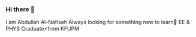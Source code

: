### Hi there 👋
I am Abdullah Al-Nafisah
Always looking for something new to learn🌱
EE & PHYS Graduate⚡from KFUPM 

<!--
**abdullahnafisah/abdullahnafisah** is a ✨ _special_ ✨ repository because its `README.md` (this file) appears on your GitHub profile.

Here are some ideas to get you started:

- 🔭 I’m currently working on ...
- 🌱 I’m currently learning ...
- 👯 I’m looking to collaborate on ...
- 🤔 I’m looking for help with ...
- 💬 Ask me about ...
- 📫 How to reach me: ...
- 😄 Pronouns: ...
- ⚡ Fun fact: ...
-->
